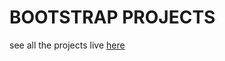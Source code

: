 # BOOTSTRAP PROJECTS

see all the projects live [here](https://vibrant-ritchie-b0ecde.netlify.app/)
